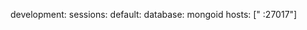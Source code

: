 <!-- post: sinatra-stacks_mongoid -->


development:
  sessions:
    default:
      database: mongoid
      hosts: ["
:27017"]
